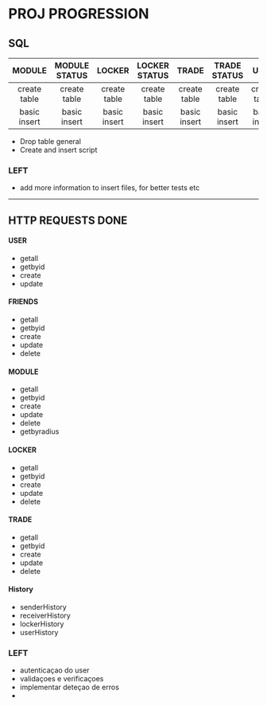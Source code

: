 # PROJ PROGRESSION
## SQL

|    MODULE    | MODULE STATUS |    LOCKER    | LOCKER STATUS |    TRADE     | TRADE STATUS |     USER     | USER STATUS  |   FRIENDS    | FRIENDS STATUS |
|:------------:|:-------------:|:------------:|:-------------:|:------------:|:------------:|:------------:|:------------:|:------------:|:---:|
| create table | create table  | create table | create table | create table | create table | create table | create table | create table |create table |
| basic insert | basic insert  | basic insert | basic insert | basic insert | basic insert | basic insert | basic insert | basic insert |basic insert |

* Drop table general
* Create and insert script 

### LEFT
- add more information to insert files, for better tests etc

---

## HTTP REQUESTS DONE

#### USER
- getall
- getbyid
- create
- update
#### FRIENDS
- getall
- getbyid
- create
- update
- delete
#### MODULE
- getall
- getbyid
- create
- update
- delete
- getbyradius
#### LOCKER
- getall
- getbyid
- create
- update
- delete
#### TRADE
- getall
- getbyid
- create
- update
- delete
#### History
- senderHistory
- receiverHistory
- lockerHistory
- userHistory


### LEFT
- autenticaçao do user
- validaçoes e verificaçoes
- implementar deteçao de erros
- 